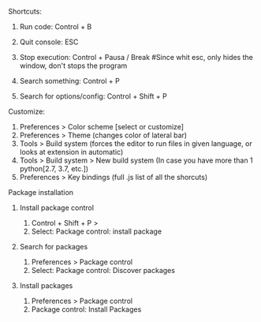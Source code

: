 Shortcuts:

1. Run code:   Control + B

2. Quit console:   ESC

3. Stop execution:   Control + Pausa / Break    #Since whit esc, only hides the window, don't stops the program

4. Search something:   Control + P

5. Search for options/config:    Control + Shift + P

   



Customize:

1. Preferences   > Color scheme [select or customize]
2. Preferences   > Theme (changes color of lateral bar)
3. Tools > Build system (forces the editor to run files in given language, or looks at extension in automatic)
4. Tools > Build system > New build system (In case you have more than 1 python[2.7, 3.7, etc.])
5. Preferences > Key bindings (full .js list of all the shorcuts)



Package installation

1. Install package control

   1. Control + Shift + P > 
   2. Select: Package control: install package

2. Search for packages

   1. Preferences > Package control 
   2. Select: Package control: Discover packages

3. Install packages

   1. Preferences > Package control 
   2. Package control: Install Packages

   

